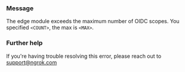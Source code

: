 
### Message
The edge module exceeds the maximum number of OIDC scopes. You specified <code>&lt;COUNT&gt;</code>, the max is <code>&lt;MAX&gt;</code>.

### Further help
If you're having trouble resolving this error, please reach out to [support@ngrok.com](mailto:support@ngrok.com?subject=Help%20with%20ERR_NGROK_7150)

